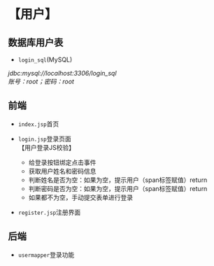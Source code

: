 # 【用户】  
## 数据库用户表
- `login_sql`(MySQL)  

*jdbc:mysql://localhost:3306/login_sql*  
*账号：root；密码：root*
## 前端
- `index.jsp`首页  


- `login.jsp`登录页面  
  【用户登录JS校验】
  - 给登录按钮绑定点击事件
  - 获取用户姓名和密码信息
  - 判断姓名是否为空：如果为空，提示用户（span标签赋值）return
  - 判断密码是否为空：如果为空，提示用户（span标签赋值）return
  - 如果都不为空，手动提交表单进行登录

- `register.jsp`注册界面

## 后端
- `usermapper`登录功能